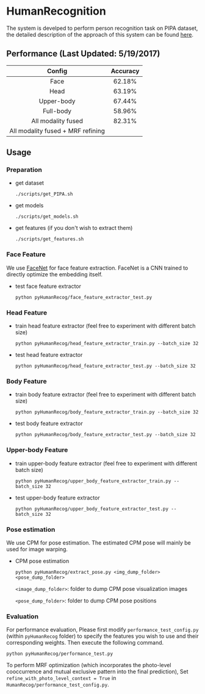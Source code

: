 # HumanRecognition

The system is develped to perform person recognition task on PIPA dataset, the detailed description of the approach of this system can be found [here](https://www.dropbox.com/s/00ioth4scki918f/ProjectReport_11775.pdf?dl=0).

## Performance (Last Updated: 5/19/2017)

|               Config              | Accuracy |
|:---------------------------------:|:--------:|
|                Face               |  62.18%  |
|                Head               |  63.19%  |
|             Upper-body            |  67.44%  |
|             Full-body             |  58.96%  |
|         All modality fused        |  82.31%  |
| All modality fused + MRF refining |          |

## Usage

### Preparation

+ get dataset

	```
	./scripts/get_PIPA.sh
	```

+ get models

	```
	./scripts/get_models.sh
	```

+ get features (if you don't wish to extract them)

	```
	./scripts/get_features.sh
	```

### Face Feature

We use [FaceNet](https://arxiv.org/abs/1503.03832) for face feature extraction. FaceNet is a CNN trained to directly optimize the embedding itself.

+ test face feature extractor

	```
	python pyHumanRecog/face_feature_extractor_test.py
	```

### Head Feature 

+ train head feature extractor (feel free to experiment with different batch size)
	
	```
	python pyHumanRecog/head_feature_extractor_train.py --batch_size 32
	```
	
+ test head feature extractor

	```
	python pyHumanRecog/head_feature_extractor_test.py --batch_size 32
	```

### Body Feature 

+ train body feature extractor (feel free to experiment with different batch size)
	
	```
	python pyHumanRecog/body_feature_extractor_train.py --batch_size 32
	```
	
+ test body feature extractor

	```
	python pyHumanRecog/body_feature_extractor_test.py --batch_size 32
	```
	
### Upper-body Feature 

+ train upper-body feature extractor (feel free to experiment with different batch size)
	
	```
	python pyHumanRecog/upper_body_feature_extractor_train.py --batch_size 32
	```
	
+ test upper-body feature extractor

	```
	python pyHumanRecog/upper_body_feature_extractor_test.py --batch_size 32
	```
	
### Pose estimation

We use CPM for pose estimation. The estimated CPM pose will mainly be used for image warping.

+ CPM pose estimation
	
	```
	python pyHumanRecog/extract_pose.py <img_dump_folder> <pose_dump_folder>
	```
	`<image_dump_folder>`: folder to dump CPM pose visualization images

	`<pose_dump_folder>`: folder to dump CPM pose positions

### Evaluation

For performance evaluation, Please first modify `performance_test_config.py` (within `pyHumanRecog` folder) to specify the features you wish to use and their corresponding weights. Then execute the following command.

```
python pyHumanRecog/performance_test.py
```

To perform MRF optimization (which incorporates the photo-level cooccurrence and mutual exclusive pattern into the final prediction), Set `refine_with_photo_level_context = True` in `HumanRecog/performance_test_config.py`.


